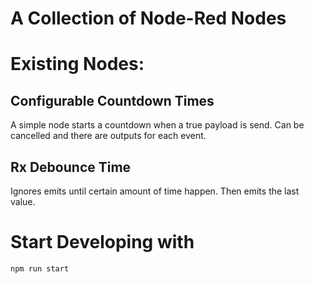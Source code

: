 # A Collection of Node-Red Nodes

# Existing Nodes:

## Configurable Countdown Times

A simple node starts a countdown when a true payload is send. Can be cancelled and there are outputs for each event.

## Rx Debounce Time

Ignores emits until certain amount of time happen. Then emits the last value.

# Start Developing with

```
npm run start
```
